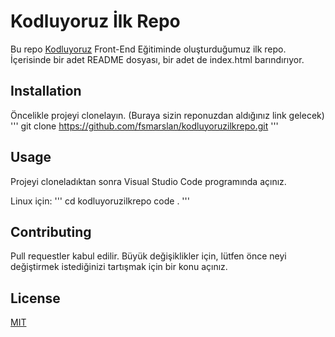 # Kodluyoruz İlk Repo
Bu repo [Kodluyoruz](https://www.kodluyoruz.org/) Front-End Eğitiminde oluşturduğumuz ilk repo. İçerisinde bir adet README dosyası, bir adet de index.html barındırıyor.
## Installation
Öncelikle projeyi clonelayın. (Buraya sizin reponuzdan aldığınız link gelecek)
'''
git clone https://github.com/fsmarslan/kodluyoruzilkrepo.git
'''
## Usage
Projeyi cloneladıktan sonra Visual Studio Code programında açınız.

Linux için:
'''
cd kodluyoruzilkrepo
code .
'''
## Contributing
Pull requestler kabul edilir. Büyük değişiklikler için, lütfen önce neyi değiştirmek istediğinizi tartışmak için bir konu açınız.
## License
[MIT](https://choosealicense.com/licenses/mit/)